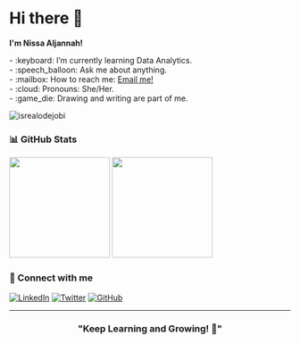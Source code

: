 # <summary><strong>Hi there :wave: 
I'm Nissa Aljannah!</strong></summary>
<p>
    - :keyboard: I’m currently learning Data Analytics. </br>
    - :speech_balloon: Ask me about anything.</br>
    - :mailbox: How to reach me: <a href="nissaaljannah15@gmail.com">Email me!</a>  </br>
    - :cloud: Pronouns: She/Her. </br>
    - :game_die: Drawing and writing are part of me. </br>
</p>
<p align="left"> <img src="https://komarev.com/ghpvc/?username=goonesmile&label=Profile%20views&color=0e75b6&style=flat" alt="isrealodejobi" />
</p>

  ### 📊 GitHub Stats

  <!-- GitHub Stats Cards -->
  <img height="180em" src="https://github-readme-stats.vercel.app/api?username=mrofisr&show_icons=true&theme=tokyonight&include_all_commits=true&count_private=true"/>
  <img height="180em" src="https://github-readme-stats.vercel.app/api/top-langs/?username=mrofisr&layout=compact&langs_count=8&theme=tokyonight"/>

  ### 🤝 Connect with me
  
  [![LinkedIn](https://img.shields.io/badge/-LinkedIn-0077B5?style=flat&logo=linkedin)](https://www.linkedin.com/in/nissa-aljannah/)
  [![Twitter](https://img.shields.io/badge/-Twitter-1DA1F2?style=flat&logo=twitter&logoColor=white)](https://x.com/iluvcaaaa)
  [![GitHub](https://img.shields.io/badge/-GitHub-181717?style=flat&logo=github)](https://github.com/nisaaljannah)

</div>

---

<div align="center">
  
  ### "Keep Learning and Growing! 🚀"
  
</div>


